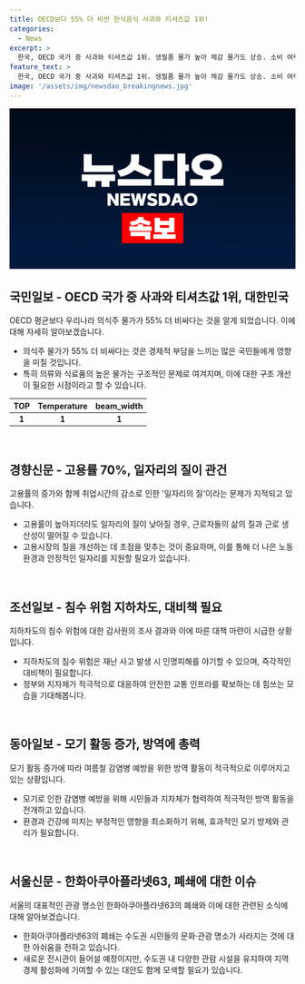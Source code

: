 ```yaml
---
title: OECD보다 55% 더 비싼 한식음식 사과와 티셔츠값 1위!
categories:
  - News
excerpt: >
  한국, OECD 국가 중 사과와 티셔츠값 1위. 생필품 물가 높아 체감 물가도 상승. 소비 여력 늘리려면 구조 개선 필요. 고용률 역대 최고, 그러나 일자리의 질 문제 지적. 지하차도 침수 위험 여전, 대비 필요. 서울시, 모기 활동 지수 최고 달성. 서울 강남구, 드론으로 모기 퇴치. 국내 최초 아쿠아리움 63씨월드 폐쇄 예정.
feature_text: >
  한국, OECD 국가 중 사과와 티셔츠값 1위. 생필품 물가 높아 체감 물가도 상승. 소비 여력 늘리려면 구조 개선 필요. 고용률 역대 최고, 그러나 일자리의 질 문제 지적. 지하차도 침수 위험 여전, 대비 필요. 서울시, 모기 활동 지수 최고 달성. 서울 강남구, 드론으로 모기 퇴치. 국내 최초 아쿠아리움 63씨월드 폐쇄 예정.
image: '/assets/img/newsdao_breakingnews.jpg'
---
```


<p><img src="/assets/img/newsdao_breakingnews.jpg" alt="pcversion 속보" /></p>

<h2 data-ke-size="size26">국민일보 - OECD 국가 중 사과와 티셔츠값 1위, 대한민국</h2>

<p data-ke-size="size16">OECD 평균보다 우리나라 의식주 물가가 55% 더 비싸다는 것을 알게 되었습니다. 이에 대해 자세히 알아보겠습니다.</p>

<ul>
<li>의식주 물가가 55% 더 비싸다는 것은 경제적 부담을 느끼는 많은 국민들에게 영향을 미칠 것입니다.</li>
<li>특히 의류와 식료품의 높은 물가는 구조적인 문제로 여겨지며, 이에 대한 구조 개선이 필요한 시점이라고 할 수 있습니다.</li>
</ul>

<table>
<thead>
<tr>
<th style="text-align: center;">TOP</th>
<th style="text-align: center;">Temperature</th>
<th style="text-align: center;">beam_width</th>
</tr>
</thead>
<tbody>
<tr>
<td style="text-align: center; height: 17px;"><b>1</b></td>
<td style="text-align: center; height: 17px;"><b>1</b></td>
<td style="text-align: center; height: 17px;"><b>1</b></td>
</tr>
</tbody>
</table>

<p data-ke-size="size16">&nbsp;</p>

<h2 data-ke-size="size26">경향신문 - 고용률 70%, 일자리의 질이 관건</h2>

<p data-ke-size="size16">고용률의 증가와 함께 취업시간의 감소로 인한 '일자리의 질'이라는 문제가 지적되고 있습니다.</p>

<ul>
<li>고용률이 높아지더라도 일자리의 질이 낮아질 경우, 근로자들의 삶의 질과 근로 생산성이 떨어질 수 있습니다.</li>
<li>고용시장의 질을 개선하는 데 초점을 맞추는 것이 중요하며, 이를 통해 더 나은 노동 환경과 안정적인 일자리를 지원할 필요가 있습니다.</li>
</ul>

<p data-ke-size="size16">&nbsp;</p>

<h2 data-ke-size="size26">조선일보 - 침수 위험 지하차도, 대비책 필요</h2>

<p data-ke-size="size16">지하차도의 침수 위험에 대한 감사원의 조사 결과와 이에 따른 대책 마련이 시급한 상황입니다.</p>

<ul>
<li>지하차도의 침수 위험은 재난 사고 발생 시 인명피해를 야기할 수 있으며, 즉각적인 대비책이 필요합니다.</li>
<li>정부와 지자체가 적극적으로 대응하여 안전한 교통 인프라를 확보하는 데 힘쓰는 모습을 기대해봅니다.</li>
</ul>

<p data-ke-size="size16">&nbsp;</p>

<h2 data-ke-size="size26">동아일보 - 모기 활동 증가, 방역에 총력</h2>

<p data-ke-size="size16">모기 활동 증가에 따라 여름철 감염병 예방을 위한 방역 활동이 적극적으로 이루어지고 있는 상황입니다.</p>

<ul>
<li>모기로 인한 감염병 예방을 위해 시민들과 지자체가 협력하여 적극적인 방역 활동을 전개하고 있습니다.</li>
<li>환경과 건강에 미치는 부정적인 영향을 최소화하기 위해, 효과적인 모기 방제와 관리가 필요합니다.</li>
</ul>

<p data-ke-size="size16">&nbsp;</p>

<h2 data-ke-size="size26">서울신문 - 한화아쿠아플라넷63, 폐쇄에 대한 이슈</h2>

<p data-ke-size="size16">서울의 대표적인 관광 명소인 한화아쿠아플라넷63의 폐쇄와 이에 대한 관련된 소식에 대해 알아보겠습니다.</p>

<ul>
<li>한화아쿠아플라넷63의 폐쇄는 수도권 시민들의 문화·관광 명소가 사라지는 것에 대한 아쉬움을 전하고 있습니다.</li>
<li>새로운 전시관이 들어설 예정이지만, 수도권 내 다양한 관람 시설을 유지하여 지역 경제 활성화에 기여할 수 있는 대안도 함께 모색할 필요가 있습니다.</li>
</ul>

<p data-ke-size="size16">&nbsp;</p>

